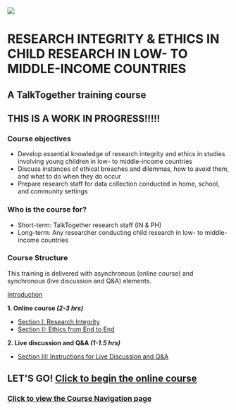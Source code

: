 <img src="https://talktogproject.github.io/ethics/img/TT-UP-TPF.png" style="display: block; margin: auto;">

# RESEARCH INTEGRITY & ETHICS IN CHILD RESEARCH IN LOW- TO MIDDLE-INCOME COUNTRIES
## A TalkTogether training course

## THIS IS A WORK IN PROGRESS!!!!!

### Course objectives

-	Develop essential knowledge of research integrity and ethics in studies involving young children in low- to middle-income countries
-	Discuss instances of ethical breaches and dilemmas, how to avoid them, and what to do when they do occur
-	Prepare research staff for data collection conducted in home, school, and community settings

### Who is the course for?

-	Short-term: TalkTogether research staff (IN & PH)
-	Long-term: Any researcher conducting child research in low- to middle-income countries

### Course Structure

This training is delivered with asynchronous (online course) and synchronous (live discussion and Q&A) elements.

[Introduction](intro.md)

**1. Online course *(2-3 hrs)***
- [Section I: Research Integrity](integrity.md)
- [Section II: Ethics from End to End](endto.md)

**2. Live discussion and Q&A *(1-1.5 hrs)***
- [Section III: Instructions for Live Discussion and Q&A](discussion.md)

## LET'S GO! [Click to begin the online course](intro.md)
### [Click to view the Course Navigation page](toc.md)
